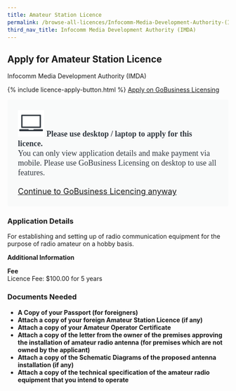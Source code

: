 ```yaml
---
title: Amateur Station Licence
permalink: /browse-all-licences/Infocomm-Media-Development-Authority-(IMDA)/Amateur-Station-Licence
third_nav_title: Infocomm Media Development Authority (IMDA)
---
```


## Apply for Amateur Station Licence

Infocomm Media Development Authority (IMDA)

{% include licence-apply-button.html %}
<a class="btn" id = "desktopNotice" href="https://licence1.business.gov.sg/feportal/web/frontier/eAdvisor?redirection=true&selectedLicenceIds=10012" target="_blank" rel="noopener">Apply on GoBusiness Licensing</a>
<div id = "mobileNotice" style="background: #F9FAFA; border-radius: 5px; width: auto; height: auto; padding: 24px 24px; font-size: 18px; color: #313840;">
<img src="/images/laptop.svg" alt="" style="height: 60px; width: 60px; margin-left: 0px;">
<span style="font-weight: bold; font-family: hknova-bold; font-size: 18px; ">Please use desktop / laptop to apply for this licence.</span><br>
<span style="font-family: hknova-regular;">You can only view application details and make payment via mobile. Please use GoBusiness Licensing on desktop to use all features.</span><br><br>
<a id="mobileNotice" href="https://licence1.business.gov.sg/feportal/web/frontier/eAdvisor?redirection=true&selectedLicenceIds=10012" target="_blank" rel="noopener">Continue to GoBusiness Licencing anyway</a>
</div>

<H3>Application Details</H3>

<p>For establishing and setting up of radio communication equipment for the purpose of radio amateur on a hobby basis.</p>

<strong>Additional Information</strong>

<p><strong>Fee</strong><br />Licence Fee: $100.00 for 5 years</p>

<H3>Documents Needed</H3>

<ul>
<li><strong>A Copy of your Passport (for foreigners)</strong></li>
<li><strong>Attach a copy of your foreign Amateur Station Licence (if any)</strong></li>
<li><strong>Attach a copy of your Amateur Operator Certificate</strong></li>
<li><strong>Attach a copy of the letter from the owner of the premises approving the installation of amateur radio antenna (for premises which are not owned by the applicant)</strong></li>
<li><strong>Attach a copy of the Schematic Diagrams of the proposed antenna installation (if any)</strong></li>
<li><strong>Attach a copy of the technical specification of the amateur radio equipment that you intend to operate</strong></li>
</ul>

